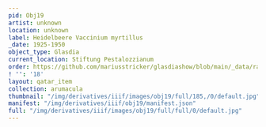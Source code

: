 ```yaml
---
pid: Obj19
artist: unknown
location: unknown
label: Heidelbeere Vaccinium myrtillus
_date: 1925-1950
object_type: Glasdia
current_location: Stiftung Pestalozzianum
order: https://github.com/mariusstricker/glasdiashow/blob/main/_data/raw_images/glasdia/obj19.jpg
! '': '18'
layout: qatar_item
collection: arumacula
thumbnail: "/img/derivatives/iiif/images/obj19/full/185,/0/default.jpg"
manifest: "/img/derivatives/iiif/obj19/manifest.json"
full: "/img/derivatives/iiif/images/obj19/full/full/0/default.jpg"
---
```


